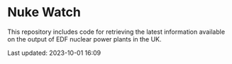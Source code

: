 # Nuke Watch

This repository includes code for retrieving the latest information available on the output of EDF nuclear power plants in the UK.

Last updated: 2023-10-01 16:09